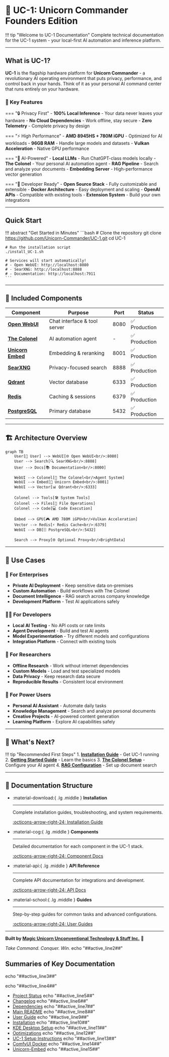 # 🦄 UC-1: Unicorn Commander Founders Edition

!!! tip "Welcome to UC-1 Documentation"
    Complete technical documentation for the UC-1 system - your local-first AI automation and inference platform.

---

## What is UC-1?

**UC-1** is the flagship hardware platform for **Unicorn Commander** - a revolutionary AI operating environment that puts privacy, performance, and control back in your hands. Think of it as your personal AI command center that runs entirely on your hardware.

### 🌟 Key Features

=== "🔒 Privacy First"
    - **100% Local Inference** - Your data never leaves your hardware
    - **No Cloud Dependencies** - Work offline, stay secure
    - **Zero Telemetry** - Complete privacy by design

=== "⚡ High Performance"
    - **AMD 8945HS + 780M iGPU** - Optimized for AI workloads
    - **96GB RAM** - Handle large models and datasets
    - **Vulkan Acceleration** - Native GPU performance

=== "🧠 AI-Powered"
    - **Local LLMs** - Run ChatGPT-class models locally
    - **The Colonel** - Your personal AI automation agent
    - **RAG Pipeline** - Search and analyze your documents
    - **Embedding Server** - High-performance vector generation

=== "🔧 Developer Ready"
    - **Open Source Stack** - Fully customizable and extensible
    - **Docker Architecture** - Easy deployment and scaling
    - **OpenAI APIs** - Compatible with existing tools
    - **Extension System** - Build your own integrations

---

## Quick Start

!!! abstract "Get Started in Minutes"
    ```bash
    # Clone the repository
    git clone https://github.com/Unicorn-Commander/UC-1.git
    cd UC-1
    
    # Run the installation script
    ./install_UC-1.sh
    
    # Services will start automatically!
    # - Open WebUI: http://localhost:8080
    # - SearXNG: http://localhost:8888
    # - Documentation: http://localhost:7911
    ```

---

## 🧱 Included Components

| Component | Purpose | Port | Status |
|-----------|---------|------|--------|
| **[Open WebUI](components/open-webui.md)** | Chat interface & tool server | 8080 | ✅ Production |
| **[The Colonel](components/the-colonel.md)** | AI automation agent | - | ✅ Production |
| **[Unicorn Embed](components/unicorn-embed.md)** | Embedding & reranking | 8001 | ✅ Production |
| **[SearXNG](components/searxng.md)** | Privacy-focused search | 8888 | ✅ Production |
| **[Qdrant](components/stack.md#qdrant)** | Vector database | 6333 | ✅ Production |
| **[Redis](components/stack.md#redis)** | Caching & sessions | 6379 | ✅ Production |
| **[PostgreSQL](components/stack.md#postgresql)** | Primary database | 5432 | ✅ Production |

---

## 🏗️ Architecture Overview

```mermaid
graph TB
    User[👤 User] --> WebUI[🌐 Open WebUI<br/>:8080]
    User --> Search[🔍 SearXNG<br/>:8888]
    User --> Docs[📚 Documentation<br/>:8000]
    
    WebUI --> Colonel[🧠 The Colonel<br/>Agent System]
    WebUI --> Embed[🔮 Unicorn Embed<br/>:8001]
    WebUI --> Vector[📊 Qdrant<br/>:6333]
    
    Colonel --> Tools[🛠️ System Tools]
    Colonel --> Files[📁 File Operations]
    Colonel --> Code[💻 Code Execution]
    
    Embed --> GPU[🎮 AMD 780M iGPU<br/>Vulkan Acceleration]
    Vector --> Redis[⚡ Redis Cache<br/>:6379]
    WebUI --> DB[🗄️ PostgreSQL<br/>:5432]
    
    Search --> Proxy[🌐 Optional Proxy<br/>BrightData]
```

---

## 🎯 Use Cases

### 🏢 For Enterprises
- **Private AI Deployment** - Keep sensitive data on-premises
- **Custom Automation** - Build workflows with The Colonel
- **Document Intelligence** - RAG search across company knowledge
- **Development Platform** - Test AI applications safely

### 🧑‍💻 For Developers
- **Local AI Testing** - No API costs or rate limits
- **Agent Development** - Build and test AI agents
- **Model Experimentation** - Try different models and configurations
- **Integration Platform** - Connect with existing tools

### 🔬 For Researchers
- **Offline Research** - Work without internet dependencies
- **Custom Models** - Load and test specialized models
- **Data Privacy** - Keep research data secure
- **Reproducible Results** - Consistent local environment

### 🦄 For Power Users
- **Personal AI Assistant** - Automate daily tasks
- **Knowledge Management** - Search and analyze personal documents
- **Creative Projects** - AI-powered content generation
- **Learning Platform** - Explore AI capabilities safely

---

## 🚀 What's Next?

!!! tip "Recommended First Steps"
    1. **[Installation Guide](installation/quick-start.md)** - Get UC-1 running
    2. **[Getting Started Guide](guides/getting-started.md)** - Learn the basics
    3. **[The Colonel Setup](guides/agents.md)** - Configure your AI agent
    4. **[RAG Configuration](guides/rag-setup.md)** - Set up document search

---

## 📖 Documentation Structure

<div class="grid cards" markdown>

-   :material-download:{ .lg .middle } **Installation**

    ---

    Complete installation guides, troubleshooting, and system requirements.

    [:octicons-arrow-right-24: Installation Guide](installation/quick-start.md)

-   :material-cog:{ .lg .middle } **Components**

    ---

    Detailed documentation for each component in the UC-1 stack.

    [:octicons-arrow-right-24: Component Docs](components/stack.md)

-   :material-api:{ .lg .middle } **API Reference**

    ---

    Complete API documentation for integrations and development.

    [:octicons-arrow-right-24: API Docs](api/embedding.md)

-   :material-school:{ .lg .middle } **Guides**

    ---

    Step-by-step guides for common tasks and advanced configurations.

    [:octicons-arrow-right-24: User Guides](guides/getting-started.md)

</div>

---

**Built by [Magic Unicorn Unconventional Technology & Stuff Inc.](about/magic-unicorn.md)** 🦄

*Take Command. Conquer. Win.*
echo "##active_line2##"
## Summaries of Key Documentation
echo "##active_line3##"

echo "##active_line4##"
- [Project Status](summaries/summary_PROJECT_STATUS.md)
echo "##active_line5##"
- [Changelog](summaries/summary_CHANGELOG.md)
echo "##active_line6##"
- [Dependencies](summaries/summary_DEPENDENCIES.md)
echo "##active_line7##"
- [Main README](summaries/summary_README.md)
echo "##active_line8##"
- [User Guide](summaries/summary_USER-GUIDE.md)
echo "##active_line9##"
- [Installation](summaries/summary_INSTALLATION.md)
echo "##active_line10##"
- [KDE Desktop Setup](summaries/summary_02-kde_desktop_setup.md)
echo "##active_line11##"
- [Optimizations](summaries/summary_Optimizations_README.md)
echo "##active_line12##"
- [UC-1 Setup Instructions](summaries/summary_UC-1_setup-instructions.md)
echo "##active_line13##"
- [ComfyUI Docker](summaries/summary_ComfyUI_Docker_README.md)
echo "##active_line14##"
- [Unicorn-Embed](summaries/summary_Unicorn-Embed_README.md)
echo "##active_line15##"

